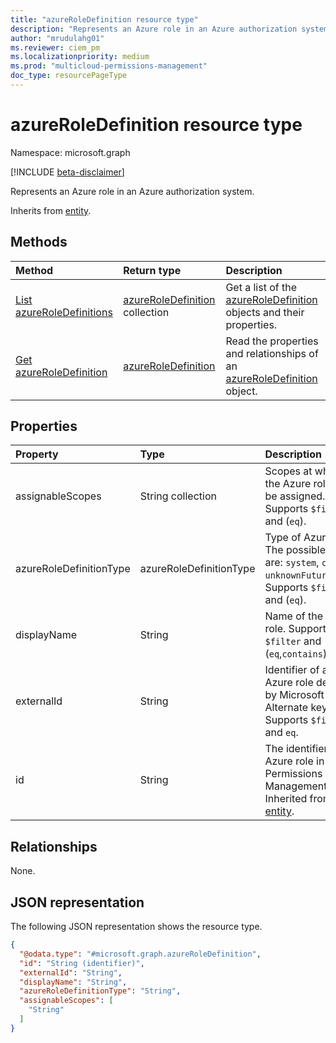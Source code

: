 ```yaml
---
title: "azureRoleDefinition resource type"
description: "Represents an Azure role in an Azure authorization system."
author: "mrudulahg01"
ms.reviewer: ciem_pm
ms.localizationpriority: medium
ms.prod: "multicloud-permissions-management"
doc_type: resourcePageType
---
```


# azureRoleDefinition resource type

Namespace: microsoft.graph

[!INCLUDE [beta-disclaimer](../../includes/beta-disclaimer.md)]

Represents an Azure role in an Azure authorization system.

Inherits from [entity](../resources/entity.md).

## Methods
|Method|Return type|Description|
|:---|:---|:---|
|[List azureRoleDefinitions](../api/azureauthorizationsystem-list-roledefinitions.md)|[azureRoleDefinition](../resources/azureroledefinition.md) collection|Get a list of the [azureRoleDefinition](../resources/azureroledefinition.md) objects and their properties.|
|[Get azureRoleDefinition](../api/azureroledefinition-get.md)|[azureRoleDefinition](../resources/azureroledefinition.md)|Read the properties and relationships of an [azureRoleDefinition](../resources/azureroledefinition.md) object.|

## Properties
|Property|Type|Description|
|:---|:---|:---|
|assignableScopes|String collection|Scopes at which the Azure role can be assigned. Supports `$filter` and (`eq`).|
|azureRoleDefinitionType|azureRoleDefinitionType|Type of Azure role. The possible values are: `system`, `custom`, `unknownFutureValue`. Supports `$filter` and (`eq`).|
|displayName|String|Name of the Azure role. Supports `$filter` and (`eq`,`contains`).|
|externalId|String|Identifier of an Azure role defined by Microsoft Azure. Alternate key. Supports `$filter` and `eq`.|
|id|String|The identifier of the Azure role in Permissions Management. Inherited from [entity](../resources/entity.md).|

## Relationships
None.

## JSON representation
The following JSON representation shows the resource type.
<!-- {
  "blockType": "resource",
  "keyProperty": "id",
  "@odata.type": "microsoft.graph.azureRoleDefinition",
  "baseType": "microsoft.graph.entity",
  "openType": false
}
-->
``` json
{
  "@odata.type": "#microsoft.graph.azureRoleDefinition",
  "id": "String (identifier)",
  "externalId": "String",
  "displayName": "String",
  "azureRoleDefinitionType": "String",
  "assignableScopes": [
    "String"
  ]
}
```


